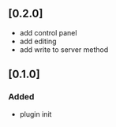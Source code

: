 ## [0.2.0]

- add control panel
- add editing
- add write to server method
 
## [0.1.0]

### Added
- plugin init 